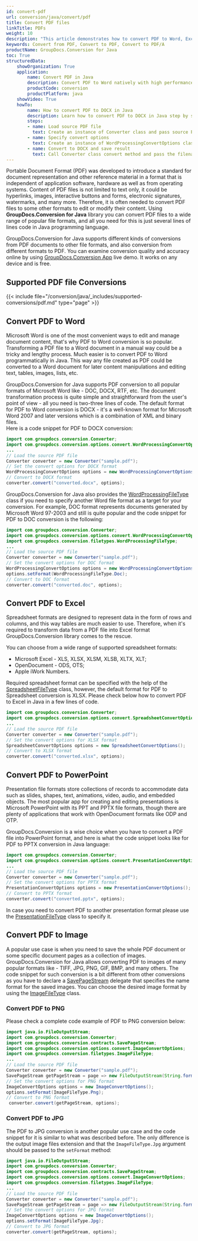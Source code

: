 ```yaml
---
id: convert-pdf
url: conversion/java/convert/pdf
title: Convert PDF files
linkTitle: PDFs
weight: 10
description: "This article demonstrates how to convert PDF to Word, Excel, PowerPoint and image formats with GroupDocs.Conversion for Java."
keywords: Convert from PDF, Convert to PDF, Convert to PDF/A
productName: GroupDocs.Conversion for Java
toc: True
structuredData:
    showOrganization: True
    application:    
        name: Convert PDF in Java    
        description: Convert PDF to Word natively with high performance using Java language and GroupDocs.Conversion for Java APIs
        productCode: conversion
        productPlatform: java 
    showVideo: True
    howTo:
        name: How to convert PDF to DOCX in Java 
        description: Learn how to convert PDF to DOCX in Java step by step
        steps:
        - name: Load source PDF file 
          text: Create an instance of Converter class and pass source PDF file path as a constructor parameter. You may specify absolute or relative file paths as per your requirements. 
        - name: Specify convert options 
          text: Create an instance of WordProcessingConvertOptions class.
        - name: Convert to DOCX and save result 
          text: Call Converter class convert method and pass the filename for the converted DOCX file and the WordProcessingConvertOptions object from the previous step as parameters.
---
```


Portable Document Format (PDF) was developed to introduce a standard for document representation and other reference material in a format that is independent of application software, hardware as well as from operating systems. Content of PDF files is not limited to text only, it could be hyperlinks, images, interactive buttons and forms, electronic signatures, watermarks, and many more. Therefore, it is often needed to convert PDF files to some other formats to edit or modify their content. Using **GroupDocs.Conversion for Java** library you can convert PDF files to a wide range of popular file formats, and all you need for this is just several lines of lines code in Java programming language.

GroupDocs.Conversion for Java supports different kinds of conversions from PDF documents to other file formats, and also conversion from different formats to PDF. You can examine conversion quality and accuracy online by using [GroupDocs.Conversion App](https://products.groupdocs.app/conversion/family) live demo. It works on any device and is  free.  
  
## Supported PDF file Conversions

{{< include file="/conversion/java/_includes/supported-conversions/pdf.md" type="page" >}}
  
## Convert PDF to Word

Microsoft Word is one of the most convenient ways to edit and manage document content, that's why PDF to Word conversion is so popular. Transforming a PDF file to a Word document in a manual way could be a tricky and lengthy process. Much easier is to convert PDF to Word programmatically in Java.
This way any file created as PDF could be converted to a Word document for later content manipulations and editing text, tables, images, lists, etc.

GroupDocs.Conversion for Java supports PDF conversion to all popular formats of Microsoft Word like - DOC, DOCX, RTF, etc. The document transformation process is quite simple and straightforward from the user's point of view - all you need is two-three lines of code. The default format for PDF to Word conversion is DOCX - it's a well-known format for Microsoft Word 2007 and later versions which is a combination of XML and binary files.  
Here is a code snippet for PDF to DOCX conversion:

```java
import com.groupdocs.conversion.Converter;
import com.groupdocs.conversion.options.convert.WordProcessingConvertOptions;
...
// Load the source PDF file
Converter converter = new Converter("sample.pdf");
// Set the convert options for DOCX format
WordProcessingConvertOptions options = new WordProcessingConvertOptions();
// Convert to DOCX format
converter.convert("converted.docx", options);
```

GroupDocs.Conversion for Java also provides the [WordProcessingFileType](https://reference.groupdocs.com/conversion/java/com.groupdocs.conversion.filetypes/WordProcessingFileType) class if you need to specify another Word file format as a target for your conversion. For example, DOC format represents documents generated by Microsoft Word 97-2003 and still is quite popular and the code snippet for PDF to DOC conversion is the following:

```java
import com.groupdocs.conversion.Converter;
import com.groupdocs.conversion.options.convert.WordProcessingConvertOptions;
import com.groupdocs.conversion.filetypes.WordProcessingFileType;
...
// Load the source PDF file
Converter converter = new Converter("sample.pdf");
// Set the convert options for DOC format
WordProcessingConvertOptions options = new WordProcessingConvertOptions();
options.setFormat(WordProcessingFileType.Doc);
// Convert to DOC format
converter.convert("converted.doc", options);
```

## Convert PDF to Excel

Spreadsheet formats are designed to represent data in the form of rows and columns, and this way tables are much easier to use. Therefore, when it's required to transform data from a PDF file into Excel format GroupDocs.Conversion library comes to the rescue.  
  
You can choose from a wide range of supported spreadsheet formats:

* Microsoft Excel - XLS, XLSX, XLSM, XLSB, XLTX, XLT;
* OpenDocument - ODS, OTS;
* Apple iWork Numbers.

Required spreadsheet format can be specified with the help of the [SpreadsheetFileType](https://reference.groupdocs.com/conversion/java/groupdocs.conversion.filetypes/spreadsheetfiletype) class, however, the default format for PDF to Spreadsheet conversion is XLSX.
Please check below how to convert PDF to Excel in Java in a few lines of code.

```java
import com.groupdocs.conversion.Converter;
import com.groupdocs.conversion.options.convert.SpreadsheetConvertOptions;
...
// Load the source PDF file
Converter converter = new Converter("sample.pdf");
// Set the convert options for XLSX format
SpreadsheetConvertOptions options = new SpreadsheetConvertOptions();
// Convert to XLSX format
converter.convert("converted.xlsx", options);
```

## Convert PDF to PowerPoint

Presentation file formats store collections of records to accommodate data such as slides, shapes, text, animations, video, audio, and embedded objects. The most popular app for creating and editing presentations is Microsoft PowerPoint with its PPT and PPTX file formats, though there are plenty of applications that work with OpenDocument formats like ODP and OTP.

GroupDocs.Conversion is a wise choice when you have to convert a PDF file into PowerPoint format, and here is what the code snippet looks like for PDF to PPTX conversion in Java language:

```java
import com.groupdocs.conversion.Converter;
import com.groupdocs.conversion.options.convert.PresentationConvertOptions;
...
// Load the source PDF file
Converter converter = new Converter("sample.pdf");
// Set the convert options for PPTX format
PresentationConvertOptions options = new PresentationConvertOptions();
// Convert to PPTX format
converter.convert("converted.pptx", options);
```

In case you need to convert PDF to another presentation format please use the [PresentationFileType](https://reference.groupdocs.com/conversion/java/com.groupdocs.conversion.filetypes/PresentationFileType) class to specify it.

## Convert PDF to Image

A popular use case is when you need to save the whole PDF document or some specific document pages as a collection of images. GroupDocs.Conversion for Java allows converting PDF to images of many popular formats like - TIFF, JPG, PNG, GIF, BMP, and many others.
The code snippet for such conversion is a bit different from other conversions as you have to declare a [SavePageStream](https://reference.groupdocs.com/conversion/java/com.groupdocs.conversion.contracts/SaveDocumentStream) delegate that specifies the name format for the saved images. You can choose the desired image format by using the [ImageFileType](https://reference.groupdocs.com/conversion/java/com.groupdocs.conversion.filetypes/ImageFileType) class.

### Convert PDF to PNG

Please check a complete code example of PDF to PNG conversion below:

```java
import java.io.FileOutputStream;
import com.groupdocs.conversion.Converter;
import com.groupdocs.conversion.contracts.SavePageStream;
import com.groupdocs.conversion.options.convert.ImageConvertOptions;
import com.groupdocs.conversion.filetypes.ImageFileType;
...
// Load the source PDF file
Converter converter = new Converter("sample.pdf");
SavePageStream getPageStream = page => new FileOutputStream(String.format("converted-page-%s.png", page));
// Set the convert options for PNG format
ImageConvertOptions options = new ImageConvertOptions();
options.setFormat(ImageFileType.Png);
// Convert to PNG format
 converter.convert(getPageStream, options);
```

### Convert PDF to JPG

The PDF to JPG conversion is another popular use case and the code snippet for it is similar to what was described before. The only difference is the output image files extension and that the `ImageFileType.Jpg` argument should be passed to the `setFormat` method:

```java
import java.io.FileOutputStream;
import com.groupdocs.conversion.Converter;
import com.groupdocs.conversion.contracts.SavePageStream;
import com.groupdocs.conversion.options.convert.ImageConvertOptions;
import com.groupdocs.conversion.filetypes.ImageFileType;
...
// Load the source PDF file
Converter converter = new Converter("sample.pdf");
SavePageStream getPageStream = page => new FileOutputStream(String.format("converted-page-%s.jpg", page));
// Set the convert options for JPG format
ImageConvertOptions options = new ImageConvertOptions();
options.setFormat(ImageFileType.Jpg);
// Convert to JPG format
converter.convert(getPageStream, options);
```
